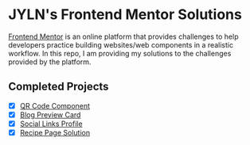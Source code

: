 # JYLN's Frontend Mentor Solutions

[Frontend Mentor](https://frontendmentor.io) is an online platform that provides challenges to help developers practice building websites/web components in a realistic workflow. In this repo, I am providing my solutions to the challenges provided by the platform.

## Completed Projects

- [x] [QR Code Component](https://www.frontendmentor.io/challenges/qr-code-component-iux_sIO_H)
- [x] [Blog Preview Card](https://www.frontendmentor.io/solutions/blog-preview-card-using-tailwindcss-YUdnkSPsxJ)
- [x] [Social Links Profile](https://www.frontendmentor.io/challenges/social-links-profile-UG32l9m6dQ)
- [x] [Recipe Page Solution](https://www.frontendmentor.io/solutions/recipe-page-using-tailwind-css-D-Jio2Lwd-)
